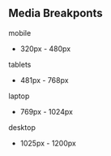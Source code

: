 ## Media Breakponts

mobile
  * 320px - 480px

tablets
  * 481px - 768px

laptop
  * 769px - 1024px

desktop
  * 1025px - 1200px